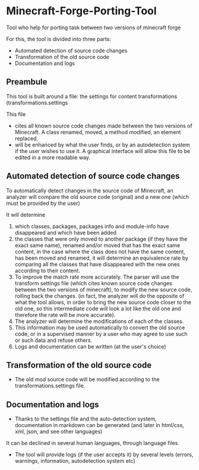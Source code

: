 # Minecraft-Forge-Porting-Tool

Tool who help for porting task between two versions of minecraft forge

For this, the tool is divided into three parts:

- Automated detection of source code changes
- Transformation of the old source code
- Documentation and logs

## Preambule

This tool is built around a file: the settings for content transformations (transformations.settings

This file
- cites all known source code changes made between the two versions of Minecraft. A class renamed, moved, a method modified, an element replaced.
- will be enhanced by what the user finds, or by an autodetection system if the user wishes to use it. A graphical interface will allow this file to be edited in a more readable way.

## Automated detection of source code changes

To automatically detect changes in the source code of Minecraft, an analyzer will compare the old source code (original) and a new one (which must be provided by the user)

It will determine
1) which classes, packages, packages info and module-info have disappeared and which have been added
2) the classes that were only moved to another package (if they have the exact same name), renamed and/or moved that has the exact same content, in the case where the class does not have the same content, has been moved and renamed, it will determine an equivalence rate by comparing all the classes that have disappeared with the new ones according to their content.
3) To improve the match rate more accurately. The parser will use the transform settings file (which cites known source code changes between the two versions of minecraft), to modify the new source code, rolling back the changes. (in fact, the analyzer will do the opposite of what the tool allows, in order to bring the new source code closer to the old one, so this intermediate code will look a lot like the old one and therefore the rate will be more accurate).
4) The analyzer will determine the modifications of each of the classes.
5) This information may be used automatically to convert the old source code, or in a supervised manner by a user who may agree to use such or such data and refuse others.
6) Logs and documentation can be written (at the user's choice)

## Transformation of the old source code

- The old mod source code will be modified according to the transformations.settings file.

## Documentation and logs

- Thanks to the settings file and the auto-detection system, documentation in markdown can be generated (and later in html/css, xml, json, and see other languages)

It can be declined in several human languages, through language files.

- The tool will provide logs (if the user accepts it) by several levels (errors, warnings, information, autodetection system etc)

